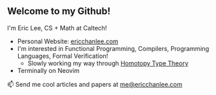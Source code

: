 ## Welcome to my Github!

I'm Eric Lee, CS + Math at Caltech!
- Personal Website: [ericchanlee.com](ericchanlee.com)
- I'm interested in Functional Programming, Compilers, Programming Languages, Formal Verification!
  - Slowly working my way through [Homotopy Type Theory](https://homotopytypetheory.org/book/)
- Terminally on Neovim

<!--
Previously worked on:
- SWE Intern @ Jane Street (2025)
- Research on Active Learning of Molecular Properties @ Caltech (2024)
- SWE Intern @ Amazon (2023)
- Microcontrollers on Lunar Rovers @ Caltech/JPL (2022)
- Research on Computational Fluid Dynamics of CD8+ T-Cells @ UCI (2021)
-->

📫 Send me cool articles and papers at [me@ericchanlee.com](mailto:me@ericchanlee.com)
